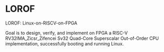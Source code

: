 # LOROF
LOROF: Linux-on-RISCV-on-FPGA

Goal is to design, verify, and implement on FPGA a RISC-V RV32IMA_Zicsr_Zifencei Sv32 Quad-Core Superscalar Out-of-Order CPU implementation, successfully booting and running Linux. 
